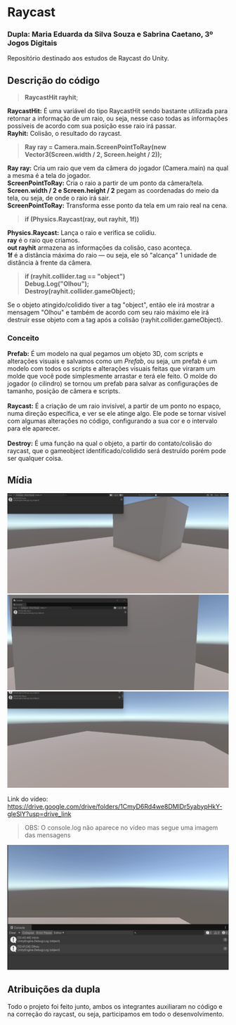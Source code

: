 # Raycast
### Dupla: Maria Eduarda da Silva Souza e Sabrina Caetano, 3º Jogos Digitais
Repositório destinado aos estudos de Raycast do Unity.<br>

## Descrição do código

>**RaycastHit rayhit**;

**RaycastHit:** É uma variável do tipo RaycastHit sendo bastante utilizada para retornar a informação de um raio, ou seja, nesse caso todas as informações possíveis de acordo com sua posição esse raio irá passar.
<br>**Rayhit:** Colisão, o resultado do raycast.

>**Ray ray = Camera.main.ScreenPointToRay(new Vector3(Screen.width / 2, Screen.height / 2));**

**Ray ray:** Cria um raio que vem da câmera do jogador (Camera.main) na qual a mesma é a tela do jogador.<br>
**ScreenPointToRay:**  Cria o raio a partir de um ponto da câmera/tela.<br>
**Screen.width / 2 e Screen.height / 2** pegam as coordenadas do meio da tela, ou seja, de onde o raio irá sair.<br>
**ScreenPointToRay:** Transforma esse ponto da tela em um raio real na cena.<br>

>**if (Physics.Raycast(ray, out rayhit, 1f))**

**Physics.Raycast:** Lança o raio e verifica se colidiu. <br>
**ray** é o raio que criamos. <br>
**out rayhit** armazena as informações da colisão, caso aconteça. <br>
**1f** é a distância máxima do raio — ou seja, ele só "alcança" 1 unidade de distância à frente da câmera.

>**if (rayhit.collider.tag == "object")**<br>
>**Debug.Log("Olhou");**<br>
>**Destroy(rayhit.collider.gameObject);**

Se o objeto atingido/colidido tiver a tag "object", então ele irá mostrar a mensagem "Olhou" e também de acordo com seu raio máximo ele irá destruir esse objeto com a tag após a colisão (rayhit.collider.gameObject).

### Conceito

**Prefab:** É um modelo na qual pegamos um objeto 3D, com scripts e alterações visuais e salvamos como um _Prefab_, ou seja, um prefab é um modelo com todos os scripts e alterações visuais feitas que viraram um molde que você pode simplesmente arrastar e terá ele feito. O molde do jogador (o cilindro) se tornou um prefab para salvar as configurações de tamanho, posição de câmera e scripts.<br>
<br>
**Raycast:** É a criação de um raio invisível, a partir de um ponto no espaço, numa direção específica, e ver se ele atinge algo. Ele pode se tornar visível com algumas alterações no código, configurando a sua cor e o intervalo para ele aparecer.<br>
<br>
**Destroy:** É uma função na qual o objeto, a partir do contato/colisão do raycast, que o gameobject identificado/colidido será destruído porém pode ser qualquer coisa.

## Mídia

![IMGInicio](https://github.com/SouzaDuda/Raycast/blob/main/IMG1.png)
![IMGInicioEmFrenteAoCubo](https://github.com/SouzaDuda/Raycast/blob/main/IMG2.png)
![IMGOlhou](https://github.com/SouzaDuda/Raycast/blob/main/IMG3.png)

Link do vídeo:<br>
https://drive.google.com/drive/folders/1CmyD6Rd4we8DMlDr5yabypHkY-gleSlY?usp=drive_link<br>
> OBS: O console.log não aparece no vídeo mas segue uma imagem das mensagens

![IMGConsole](https://github.com/SouzaDuda/Raycast/blob/main/IMG4.png)

## Atribuições da dupla
Todo o projeto foi feito junto, ambos os integrantes auxiliaram no código e na correção do raycast, ou seja, participamos em todo o desenvolvimento.
